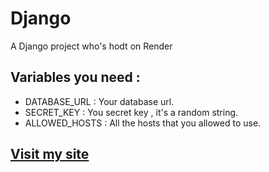 # Django

A Django project who's hodt on Render

## Variables you need :

- DATABASE_URL : Your database url.
- SECRET_KEY : You secret key , it's a random string.
- ALLOWED_HOSTS : All the hosts that you allowed to use.

## [Visit my site](https://manox-django.onrender.com)
